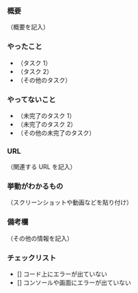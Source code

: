 ### 概要

（概要を記入）

### やったこと

- （タスク 1）
- （タスク 2）
- （その他のタスク）

### やってないこと

- （未完了のタスク 1）
- （未完了のタスク 2）
- （その他の未完了のタスク）

### URL

（関連する URL を記入）

### 挙動がわかるもの

（スクリーンショットや動画などを貼り付け）

### 備考欄

（その他の情報を記入）

### チェックリスト

- [] コード上にエラーが出ていない
- [] コンソールや画面にエラーが出ていない
